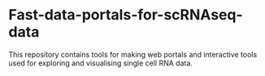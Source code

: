 # Fast-data-portals-for-scRNAseq-data

This repository contains tools for making web portals and interactive tools used for exploring and visualising single cell RNA data.
